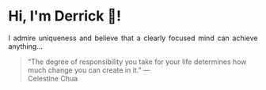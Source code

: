 # Hi, I'm Derrick 👋!
<p align="justify">I admire uniqueness and believe that a clearly focused mind can achieve anything...</p> 
<!-- #quote-start -->
<blockquote>&ldquo;The degree of responsibility you take for your life determines how much change you can create in it.&rdquo; &mdash; <footer>Celestine Chua</footer></blockquote>
<!-- #quote-end -->
